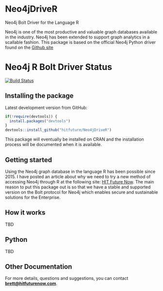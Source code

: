 # Neo4jDriveR
Neo4j Bolt Driver for the Language R

Neo4j is one of the most productive and valuable graph databases available in the industry.  Neo4j has been extended to support graph analytics in a scallable fashion.  This package is based on the official Neo4j Python driver found on the [Github site](https://github.com/neo4j/neo4j-python-driver)

# Neo4j R Bolt Driver Status

[![Build Status](https://travis-ci.org/hitfuture/Neo4jDriveR.svg?branch=master)](https://travis-ci.org/hitfuture/Neo4jDriveR)
  

## Installing the package
 
Latest development version from GitHub:

```R
if(!require(devtools)) {
  install.packages("devtools")
}
devtools::install_github("hitfuture/Neo4jDriveR")
```
This package will eventually be installed on CRAN and the installation process will be documented when it is available.

## Getting started
Using the Neo4j graph database in the language R has been possible since 2015.  I have posted an article about why we need to try a new method of accessing Neo4j through R at the following site: [HIT Future Now](https://www.hitfuturenow.com/blog/2018/05/17/2018-05-14-leveraging-python-in-r-to-access-the-bolt-protocol-of-neo4j/).  The main reason to put this package out is so that we have a stable and supported version on the Bolt protocol for Neo4j which enables secure and sustainable solutions for the Enterprise.  
 
## How it works
TBD
    
 
## Python 

TBD
## Other Documentation
 
For more details, questions and suggestions, you can contact <b>brett@hitfuturenow.com</b>.
